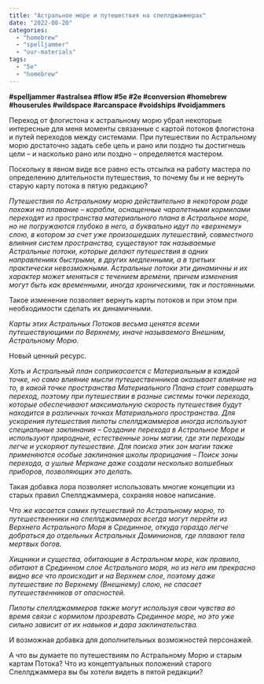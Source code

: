 ```yaml
---
title: "Астральное море и путешествия на спеллджаммерах"
date: "2022-08-20"
categories: 
  - "homebrew"
  - "spelljammer"
  - "our-materials"
tags: 
  - "5e"
  - "homebrew"
---
```


**#spelljammer #astralsea #flow #5e #2e #conversion #homebrew #houserules #wildspace #arcanspace #voidships #voidjammers**

Переход от флогистона к астральному морю убрал некоторые интересные для меня моменты связанные с картой потоков флогистона и путей переходов между системами. При путешествии по Астральному морю достаточно задать себе цель и рано или поздно ты достигнешь цели – и насколько рано или поздно – определяется мастером.

Поскольку в явном виде все равно есть отсылка на работу мастера по определению длительности путешествия, то почему бы и не вернуть старую карту потока в пятую редакцию?

_Путешествия по Астральному морю действительно в некотором роде похожи на плавание – корабли, оснащенные чаролетными кормилами переходят из пространства материального плана в Астральное море, но не погружаются глубоко в него, а буквально идут по «верхнему» слою, в котором за счет уже произошедших путешествий, совместного влияния систем пространства, существуют так называемые Астральные потоки, которые делают путешествия в одних направлениях быстрыми, в других медленными, а в третьих практически невозможными. Астральные потоки эти динамичны и их характер может меняться с течением времени, причем изменения могут быть как временными, иногда хроническими, так и постоянными._

Такое изменение позволяет вернуть карты потоков и при этом при необходимости сделать их динамичными.

_Карты этих Астральных Потоков весьма ценятся всеми путешествующими по Верхнему, иначе называемого Внешним, Астральному Морю._

Новый ценный ресурс.

_Хоть и Астральный план соприкасается с Материальным в каждой точке, но само влияние мысли путешественников оказывает влияние на то, в какой точке пространства Материального Плана стоит совершать переход, поэтому при путешествии в разные системы точки перехода, которые обеспечивают максимальную скорость путешествия будут находится в различных точках Материального пространства. Для ускорения путешествия пилоты спеллджаммеров иногда используют специальные заклинания – Создание перехода в Астральное Море и используют природные, естественные зоны магии, где эти переходы легче и ускоряют путешествие. Для поиска этих зон магии также применяются особые заклинания школы прорицания – Поиск зоны перехода, а ушлые Меркане даже создали несколько волшебных приборов, позволяющих это делать._

Такая добавка лора позволяет использовать многие концепции из старых правил Спеллджаммера, сохраняя новое написание.

_Что же касается самих путешествий по Астральному морю, то путешественники на спеллджаммерах всегда могут перейти из Верхнего Астрального Моря в Срединное, откуда гораздо легче добраться до отдельных Астральных Доминионов, где плавают тела мертвых богов._

_Хищники и существа, обитающие в Астральном море, как правило, обитают в Срединном слое Астрального моря, но из него им прекрасно видно все что происходит и на Верхнем слое, поэтому даже путешествие по Верхнему (Внешнему) слою, не спасает путешественников от опасностей._

_Пилоты спеллджаммеров также могут используя свои чувства во время связи с кормилом прозревать Срединное море, но это уже сильно зависит от их навыков и дара заклинательства._

И возможная добавка для дополнительных возможностей персонажей.

А что вы думаете по путешествиям по Астральному Морю и старым картам Потока? Что из концептуальных положений старого Спеллджаммера вы бы хотели видеть в пятой редакции?
